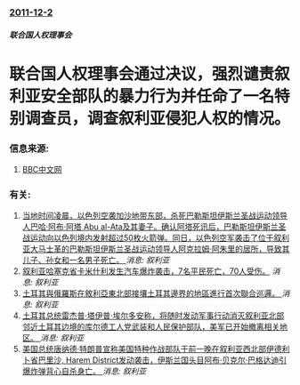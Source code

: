 ### [2011-12-2](/news/2011/12/2/index.md)

##### 联合国人权理事会
#  联合国人权理事会通过决议，强烈谴责叙利亚安全部队的暴力行为并任命了一名特别调查员，调查叙利亚侵犯人权的情况。




### 信息来源:

1. [BBC中文网](http://www.bbc.co.uk/zhongwen/simp/world/2011/12/111202_un_syria.shtml)

### 有关:

1. [ 当地时间凌晨，以色列空袭加沙地带东部，杀死巴勒斯坦伊斯兰圣战运动领导人巴哈·阿布·阿塔 Abu al-Ata及其妻子。确认阿塔死讯后，巴勒斯坦伊斯兰圣战运动向以色列境内发射超过50枚火箭弹。同日，以色列空军袭击了位于叙利亚大马士革的巴勒斯坦伊斯兰圣战运动领导人阿克拉姆·阿朱里的居所，导致其儿子、孙女和一名男子死亡。 ](/zh/news/2019/11/12/当地时间凌晨-以色列空袭加沙地带东部-杀死巴勒斯坦伊斯兰圣战运动领导人巴哈-阿布-阿塔-Abu-al-Ata及其妻子.md) _消息: 叙利亚_
2. [ 叙利亚哈塞克省卡米什利发生汽车爆炸袭击，7名平民死亡，70人受伤。](/zh/news/2019/11/11/叙利亚哈塞克省卡米什利发生汽车爆炸袭击-7名平民死亡-70人受伤.md) _消息: 叙利亚_
3. [土耳其與俄羅斯在敘利亞東北部接壤土耳其邊界的地區進行首次聯合巡邏。 ](/zh/news/2019/11/1/土耳其與俄羅斯在敘利亞東北部接壤土耳其邊界的地區進行首次聯合巡邏.md) _消息: 叙利亚_
4. [土耳其总统雷杰普·塔伊普·埃尔多安称，将随时发动军事行动消灭叙利亚北部邻近土耳其边境的库尔德工人党武装和人民保护部队，美军已开始撤离相关地区。 ](/zh/news/2019/10/7/土耳其总统雷杰普-塔伊普-埃尔多安称-将随时发动军事行动消灭叙利亚北部邻近土耳其边境的库尔德工人党武装和人民保护部队-美.md) _消息: 叙利亚_
5. [美国总统唐纳德·特朗普宣称美国特种作战部队于前一晚在叙利亚西北部伊德利卜省巴里沙, Harem District发动袭击，伊斯兰国头目阿布·贝克尔·巴格达迪引爆炸弹背心自杀身亡。 ](/zh/news/2019/10/27/美国总统唐纳德-特朗普宣称美国特种作战部队于前一晚在叙利亚西北部伊德利卜省巴里沙-Harem-District发动袭击.md) _消息: 叙利亚_
